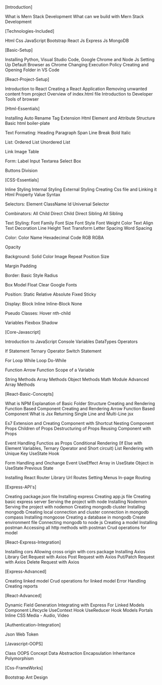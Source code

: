 [Introduction]

What is Mern Stack Development
What can we build with Mern Stack Development

[Technologies-Included]

Html
Css
JavaScript
Bootstrap
React Js
Express Js
MongoDB


[Basic-Setup]

Installing Python, Visual Studio Code, Google Chrome and Node Js
Setting Up Default Browser as Chrome
Changing Execution Policy
Creating and Opening Folder in VS Code


[React-Project-Setup]

Introduction to React
Creating a React Application
Removing unwanted content from project
Overview of index.html file
Introduction to Developer Tools of browser


[Html-Essentials]

Installing Auto Rename Tag Extension
Html Element and Attribute Structure
Basic html boiler-plate

Text Formating:
    Heading
    Paragraph
    Span
    Line Break
    Bold
    Italic

List:
    Ordered List
    Unordered List

Link
Image
Table

Form:
    Label
    Input
    Textarea
    Select Box

Buttons
Division


[CSS-Essentials]

Inline Styling
Internal Styling
External Styling
Creating Css file and Linking it Html
Property Value Syntax

Selectors:
    Element
    ClassName
    Id
    Universal Selector

Combinators:
    All Child
    Direct Child
    Direct Sibling
    All Sibling

Text Styling:
    Font Family
    Font Size
    Font Style
    Font Weight
    Color
    Text Align
    Text Decoration
    Line Height
    Text Transform
    Letter Spacing
    Word Spacing

Color:
    Color Name
    Hexadecimal Code
    RGB
    RGBA

Opacity

Background:
    Solid Color
    Image
    Repeat
    Position
    Size

Margin
Padding

Border:
    Basic Style
    Radius

Box Model
Float
Clear
Google Fonts

Position:
    Static
    Relative
    Absolute
    Fixed
    Sticky

Display:
    Block
    Inline
    Inline-Block
    None

Pseudo Classes:
    Hover
    nth-child

Variables
Flexbox
Shadow


[Core-Javascript]

Introduction to JavaScript
Console
Variables
DataTypes
Operators

If Statement
Ternary Operator
Switch Statement

For Loop
While Loop
Do-While

Function
Arrow Function
Scope of a Variable

String Methods
Array Methods
Object Methods
Math Module
Advanced Array Methods


[React-Basic-Concepts]

What is NPM
Explanation of Basic Folder Structure
Creating and Rendering Function Based Component
Creating and Rendering Arrow Function Based Component
What is Jsx
Returning Single Line and Multi-Line jsx

Es7 Extension and Creating Component with Shortcut
Nesting Component
Props
Children of Props
Destructuring of Props
Reusing Component with Props

Event Handling
Functios as Props
Conditional Rendering (If Else with Element Variables, Ternary Operator and Short circuit)
List Rendering with Unique Key
UseState Hook

Form Handling and Onchange Event
UseEffect
Array in UseState
Object in UseState
Previous State

Installing React Router Library
Url Routes
Setting Menus
In-page Routing


[Express-API's]

Creating package.json file
Installing express
Creating app.js file
Creating basic express server
Serving the project with node
Installing Nodemon
Serving the project with nodemon
Creating mongodb cluster
Installing mongodb
Creating local connection and cluster connection in mongodb compass
Installing mongoose
Creating a database in mongodb
Create environment file 
Connecting mongodb to node js
Creating a model
Installing postman
Accessing all http methods with postman
Crud operations for model


[React-Express-Integration]

Installing cors
Allowing cross origin with cors package
Installing Axios Library
Get Request with Axios
Post Request with Axios
Put/Patch Request with Axios
Delete Request with Axios


[Express-Advanced]

Creating linked model
Crud operations for linked model
Error Handling
Creating reports


[React-Advanced]

Dynamic Field Generation
Integrating with Express For Linked Models
Component Lifecycle
UseContext Hook
UseReducer Hook
Models
Portals
Inline CSS
Media - Audio, Video

[Authentication-Integration]

Json Web Token


[Javascript-OOPS]

Class
OOPS Concept
Data Abstraction
Encapsulation
Inheritance
Polymorphism


[Css-FrameWorks]

Bootstrap
Ant Design